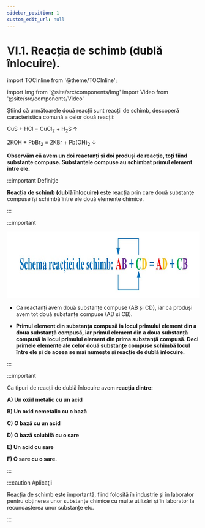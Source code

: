 ```yaml
---
sidebar_position: 1
custom_edit_url: null
---
```


# VI.1. Reacția de schimb (dublă înlocuire). 


import TOCInline from '@theme/TOCInline';

<TOCInline toc={toc} />




import Img from '@site/src/components/Img'
import Video from '@site/src/components/Video'





Știind că următoarele două reacții sunt reacții de schimb, descoperă caracteristica comună a celor două reacții:

CuS + HCl  = CuCl<sub>2</sub> + H<sub>2</sub>S ↑

2KOH + PbBr<sub>2</sub>  =  2KBr + Pb(OH)<sub>2</sub> ↓





**Observăm că avem un doi reactanți și doi produși de reacție, toți fiind substanțe compuse. Substanțele compuse au schimbat primul element între ele.**




:::important Definiţie

**Reacția de schimb (dublă înlocuire)** este reacția prin care două substanțe compuse își schimbă între ele două elemente chimice. 

:::






:::important 



<Img className="img-responsive4" src="chimie/clasa8/capitolul6/6_1_Poza1_SchemaReactieiDeSchimb_vers2.jpg" lazy={false} width="1000" height="174" />



- Ca reactanți avem două substanțe compuse (AB și CD), iar ca produși avem tot două substanțe compuse (AD și CB). 

- **Primul element din substanța compusă ia locul primului element din a doua substanță compusă, iar primul element din a doua substanță compusă ia locul primului element din prima substanță compusă. Deci primele elemente ale celor două substanțe compuse schimbă locul între ele și de aceea se mai numește și reacție de dublă înlocuire.**

 
:::



:::important 

Ca tipuri de reacții de dublă înlocuire avem **reacția dintre:** 

**A) Un oxid metalic cu un acid**
 
**B) Un oxid nemetalic cu o bază**

**C) O bază cu un acid**

**D) O bază solubilă cu o sare**
 
**E) Un acid cu sare**

**F) O sare cu o sare.**



:::


:::caution Aplicaţii

Reacția de schimb este importantă, fiind folosită în industrie și în laborator pentru obținerea unor substanțe chimice cu multe utilizări și în laborator la recunoașterea unor substanțe etc.

:::


